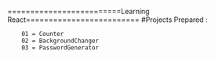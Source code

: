 =========================Learning React=========================
#Projects Prepared :
`````````````````````
    01 = Counter
    02 = BackgroundChanger
    03 = PasswordGenerator
